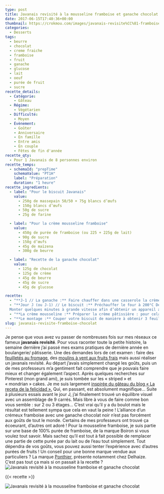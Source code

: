 ```yaml
---
type: post
title: Javanais revisité à la mousseline framboise et ganache chocolat
date: 2017-06-15T17:40:36+00:00
thumbnail: https://crokmou.com/images/javanais-revisite%CC%81-framboise-chocolat-crokmou-blog-cuisine-voyage-belgique-1.jpg
categories:
  - Desserts
tags:
  - beurre
  - chocolat
  - creme fraiche
  - framboise
  - fruit
  - ganache
  - glucose
  - lait
  - oeuf
  - purée de fruit
  - sucre
recette_details:
  - Catégorie:
    - Gâteau
  - Régime:
    - Végétarien
  - Difficulté:
    - Moyen
  - Évènement:
    - Goûter
    - Anniversaire
    - En famille
    - Entre amis
    - En couple
    - Fêtes de fin d'année
recette_qty:
  - Pour 1 Javanais de 8 personnes environ
recette_temps:
  - schemaId: "prepTime"
    schemaValue: "PT1H"
    label: "Préparation"
    duration: "1 heure"
recette_ingredients:
  - label: "Pour le biscuit Javanais"
    value:
      - 250g de massepain 50/50 + 75g blancs d’œufs
      - 150g blancs d’œufs
      - 50g de sucre
      - 25g de farine

  - label: "Pour la crème mousseline framboise"
    value:
      - 450g de purée de framboise (ou 225 + 225g de lait)
      - 90g de sucre
      - 150g d’œufs
      - 45g de maïzena
      - 300g de beurre

  - label: "Recette de la ganache chocolat"
    value:
      - 125g de chocolat
      - 125g de crème
      - 45g de beurre
      - 45g de sucre
      - 45g de glucose

recette:
  - "**J-1 // La ganache :** Faire chauffer dans une casserole la crème, le sucre et le glucose jusqu’à ébullition. Verser sur le chocolat et mélanger bien à l’aide d’une spatule jusqu’à ce que le tout soit bien lisse Lorsque la ganache atteint les 30°C environ, ajouter le beurre pommade et mixer (en évitant les bulles d’air) *"
  - "**Jour J (ou J-1) // Le biscuit :** Préchauffer le four à 200°C Délayer petit à petit au fouet le massepain et les 75g de blancs d’oeuf.
  Monter quelques minutes à grande vitesse afin d’obtenir un appareil aérien. Dans un autre cul de poule, monter le reste des blancs d’oeufs avec le sucre Une fois les blancs montés, en ajouter un peu dans le mélange à base de massepain. Mélanger à l’aide d’une corne puis ajouter de nouveau un peu de blancs d’oeufs montés. Répéter l’opération jusqu’à ce que les deux appareils soient bien mélangés (mais attention à ne pas faire retomber la mousse) Ajouter ensuite la farine délicatement et mélanger. Etaler l’appareil à biscuit de manière homogène sur des plaques recouvertes de papier sulfurisé (compter environ 400g par plaque 30x40cm) Enfourner pour 6 minutes environ. Le biscuit doit être doré et ne doit plus coller au doigt. Laisser refroidir sur une grille *"
  - "**La crème mousseline :** Préparer la crème pâtissière : pour cela faire chauffer à ébullition la purée de framboise et la moitié du sucre** ** Dans un cul de poule, mélanger le reste du sucre et la maïzena. Ajouter ensuite les oeufs et bien mélanger Verser un peu de lait bouillant dans le mélange précédent, mélanger et reverser le tout dans la casserole avec le reste du lait. Bien fouetter la préparation pendant 1 à 2 minutes jusqu’à ce qu’elle épaississe. Verser sur une plaque recouverte de papier film, étaler et filmer au contact. Refroidir rapidement. Lorsque la crème est aux environs de 30°C, fouetter à petite vitesse le beurre pommade avec la crème pâtissière. Lorsque l’on utilise de la purée de framboise à 100%, il est normal d’avoir cette impression d’une crème un peu grainée mais tant que celle-ci est brillante et homogène, il n’y a pas de problème ! *"
  - "**Le montage :** Couper votre biscuit de manière à obtenir 3 feuilles de même largeur et longueur (même si la troisième est en plusieurs bouts. D’ailleurs si c’est le cas, je vous conseille de placer ces parties en deuxième couche) Sur la première couche de biscuit, appliquer une très fine couche de ganache, puis une couche de mousseline framboise. Appliquer par dessus une autre couche de biscuit et répéter la même opération que précédemment avec la ganache et la mousseline. Finir par une couche de biscuit et mettre le tout au congélateur le temps que le tout prenne pour une découpe plus facile. Découper des bandes de javanais de manière à ce que la largeur soit égale à la hauteur du biscuit. Pour le javanais présenté ici, mes bandes faisaient 2cm d’épaisseur soit un gâteau d’une hauteur de 6cm. Après la découpe, coller les bandes entre elles mais en les intercalant : une droite, une tournée, une droite. Monter en étage de la même manière. Ne pas hésiter à coller les bandes entres elles avec une très fine couche de mousseline. Une fois votre javanais monté, bien lisser le dessus et les côtés avec une fine couche de ganache (très fine car on va encore couler de la ganache par dessus après). Remettre au congélateur le temps que tout soit bien figé. Chauffer la ganache de manière à ce qu’elle soit assez liquide mais non chaude. Placer le javanais sur une grille, elle même placée sur une plaque propre. Couler la ganache sur le gâteau afin que celui-ci soit recouvert. Enlever l’excédent au dessus à l’aide d’une palette. Remettre au congélateur Couper les bords avant et arrière du javanais revisité et servir !"
slug: javanais-revisite-framboise-chocolat
---
```


Je pense que vous avez vu passer de nombreuses fois sur mes réseaux ce fameux **javanais revisité**. Pour vous raconter toute la petite histoire, la semaine dernière j’ai passé mes exams pratiques de dernière année en boulangerie/ pâtisserie. Une des demandes lors de cet examen : faire des [feuilletés au fromage](http://www.crokmou.com/2017/03/feuilletes-a-la-tomate-sechee-et-parmesan), des [moulins à vent aux fruits frais](http://www.crokmou.com/2017/05/moulins-a-vent-aux-fruits-frais) mais aussi réaliser un javanais revisité. Au départ j’avais simplement changé les goûts, puis un de mes professeurs m’a gentiment fait comprendre que je pouvais faire mieux et changer également l’aspect. Après quelques recherches sur Pinterest (mon grand ami), je suis tombée sur les « striped » et « mondrian » cakes. Je me suis largement [inspirée du gâteau du blog « La receta de la felicidad ».](http://www.larecetadelafelicidad.com/2016/02/mondrian-cake-pastel-rayado.html) Qui, en passant, est absolument magnifique… Suite à plusieurs essais avant le jour J, j’ai finalement trouvé un équilibre visuel avec un assemblage de 9 carrés. Mais libre à vous de faire comme bon vous semble : sur 2 ou 3 étages… C’est vrai qu’il y a du boulot mais le résultat est tellement sympa que cela en vaut la peine ! L’alliance d’un crémeux framboise avec une ganache chocolat noir n’est pas forcément aux goûts de tout le monde. Certains de mes professeurs ont trouvé ça écoeurant, d’autres ont adoré ! Pour la mousseline framboise, je suis partie sur une base de 100% purée de framboise, de la marque Boiron si vous voulez tout savoir. Mais sachez qu’il est tout à fait possible de remplacer une partie de cette purée par du lait ou de l’eau tout simplement. Tout dépendra de vos goûts, vous pouvez aussi tenter l’expérience avec d’autres purées de fruits ! Un conseil pour une bonne marque vendue aux particuliers ? La marque [Ponthier](http://www.ponthier.net), présente notamment chez Delhaize.   C’est pas tout ça mais si on passait à la recette ?   ![Javanais revisité à la mousseline framboise et ganache chocolat](https://crokmou.com/images/javanais-revisite%CC%81-framboise-chocolat-crokmou-blog-cuisine-voyage-belgique-2.jpg "Javanais revisité à la mousseline framboise et ganache chocolat")

{{< recette >}}  

![Javanais revisité à la mousseline framboise et ganache chocolat](https://crokmou.com/images/javanais-revisite%CC%81-framboise-chocolat-crokmou-blog-cuisine-voyage-belgique-pinterest.jpg "Javanais revisité à la mousseline framboise et ganache chocolat")
